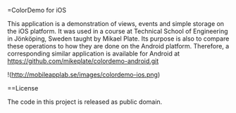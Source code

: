=ColorDemo for iOS

This application is a demonstration of views, events and simple storage on the iOS platform. It was used
in a course at Technical School of Engineering in Jönköping, Sweden taught by Mikael Plate. Its purpose is
also to compare these operations to how they are done on the Android platform. Therefore, a corresponding
similar application is available for Android at https://github.com/mikeplate/colordemo-android.git

!(http://mobileapplab.se/images/colordemo-ios.png)

==License

The code in this project is released as public domain.

